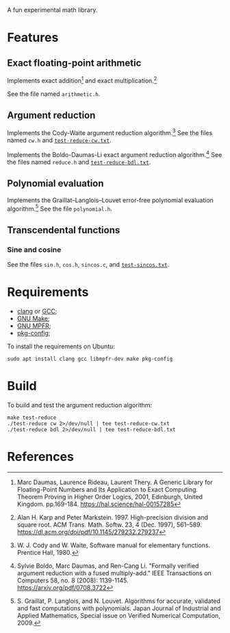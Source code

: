 A fun experimental math library.


# Features

## Exact floating-point arithmetic

Implements exact addition[^1] and exact multiplication.[^2]

See the file named `arithmetic.h`.

## Argument reduction

Implements the Cody-Waite argument reduction algorithm.[^3]
See the files named `cw.h` and [`test-reduce-cw.txt`](test-reduce-cw.txt).

Implements the Boldo-Daumas-Li exact argument reduction algorithm.[^4]
See the files named `reduce.h` and [`test-reduce-bdl.txt`](test-reduce-bdl.txt).


## Polynomial evaluation

Implements the Graillat–Langlois–Louvet error-free polynomial evaluation
algorithm.[^5]
See the file `polynomial.h`.


## Transcendental functions

### Sine and cosine

See the files `sin.h`, `cos.h`, `sincos.c`, and
[`test-sincos.txt`](test-sincos.txt).


# Requirements

 - [clang] or [GCC];
 - [GNU Make];
 - [GNU MPFR];
 - [pkg-config];

To install the requirements on Ubuntu:

    sudo apt install clang gcc libmpfr-dev make pkg-config


# Build

To build and test the argument reduction algorithm:

    make test-reduce
    ./test-reduce cw 2>/dev/null | tee test-reduce-cw.txt
    ./test-reduce bdl 2>/dev/null | tee test-reduce-bdl.txt


# References

[^1]: Marc Daumas, Laurence Rideau, Laurent Thery. A Generic Library for
    Floating-Point Numbers and Its Application to Exact Computing.
    Theorem Proving in Higher Order Logics, 2001, Edinburgh, United Kingdom.
    pp.169-184. https://hal.science/hal-00157285

[^2]: Alan H. Karp and Peter Markstein. 1997. High-precision division and
    square root. ACM Trans. Math. Softw. 23, 4 (Dec. 1997), 561–589.
    https://dl.acm.org/doi/pdf/10.1145/279232.279237

[^3]: W. J. Cody and W. Waite, Software manual for elementary functions.
    Prentice Hall, 1980.

[^4]: Sylvie Boldo, Marc Daumas, and Ren-Cang Li. "Formally verified argument
    reduction with a fused multiply-add."
    IEEE Transactions on Computers 58, no. 8 (2008): 1139-1145.
    https://arxiv.org/pdf/0708.3722

[^5]: S. Graillat, P. Langlois, and N. Louvet. Algorithms for accurate,
    validated and fast computations with polynomials.
    Japan Journal of Industrial and Applied Mathematics,
    Special issue on Verified Numerical Computation, 2009.

[clang]: https://clang.llvm.org/
[GCC]: https://gcc.gnu.org/
[GNU Make]: https://www.gnu.org/software/make/
[GNU MPFR]: https://www.mpfr.org/
[pkg-config]: https://www.freedesktop.org/wiki/Software/pkg-config/
